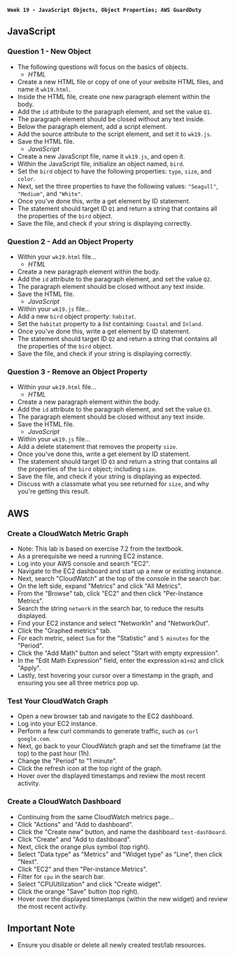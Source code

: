 **`Week 19 - JavaScript Objects, Object Properties; AWS GuardDuty`**

## JavaScript

### Question 1 - New Object
- The following questions will focus on the basics of objects.
  - *HTML*
- Create a new HTML file or copy of one of your website HTML files, and name it `wk19.html`.
- Inside the HTML file, create one new paragraph element within the body.
- Add the `id` attribute to the paragraph element, and set the value `Q1`.
- The paragraph element should be closed without any text inside.
- Below the paragraph element, add a script element.
- Add the source attribute to the script element, and set it to `wk19.js`.
- Save the HTML file.
  - *JavaScript*
- Create a new JavaScript file, name it `wk19.js`, and open it.
- Within the JavaScript file, initialize an object named, `bird`.
- Set the `bird` object to have the following properties: `type`, `size`, and `color`.
- Next, set the three properties to have the following values: `"Seagull"`, `"Medium"`, and `"White"`.
- Once you've done this, write a get element by ID statement.
- The statement should target ID `Q1` and return a string that contains all the properties of the `bird` object.
- Save the file, and check if your string is displaying correctly.

### Question 2 - Add an Object Property
- Within your `wk19.html` file...
  - *HTML*
- Create a new paragraph element within the body.
- Add the `id` attribute to the paragraph element, and set the value `Q2`.
- The paragraph element should be closed without any text inside.
- Save the HTML file.
  - *JavaScript*
- Within your `wk19.js` file...
- Add a new `bird` object property: `habitat`.
- Set the `habitat` property to a *list* containing: `Coastal` and `Inland`.
- Once you've done this, write a get element by ID statement.
- The statement should target ID `Q2` and return a string that contains all the properties of the `bird` object.
- Save the file, and check if your string is displaying correctly.

### Question 3 - Remove an Object Property
- Within your `wk19.html` file...
  - *HTML*
- Create a new paragraph element within the body.
- Add the `id` attribute to the paragraph element, and set the value `Q3`.
- The paragraph element should be closed without any text inside.
- Save the HTML file.
  - *JavaScript*
- Within your `wk19.js` file...
- Add a delete statement that removes the property `size`.
- Once you've done this, write a get element by ID statement.
- The statement should target ID `Q3` and return a string that contains all the properties of the `bird` object; including `size`.
- Save the file, and check if your string is displaying as expected.
- Discuss with a classmate what you see returned for `size`, and why you're getting this result.

## AWS

### Create a CloudWatch Metric Graph
- Note: This lab is based on exercise 7.2 from the textbook.
- As a prerequisite we need a running EC2 instance.
- Log into your AWS console and search "EC2".
- Navigate to the EC2 dashboard and start up a new or existing instance.
- Next, search "CloudWatch" at the top of the console in the search bar.
- On the left side, expand "Metrics" and click "All Metrics".
- From the "Browse" tab, click "EC2" and then click "Per-Instance Metrics".
- Search the string `network` in the search bar, to reduce the results displayed.
- Find your EC2 instance and select "NetworkIn" and "NetworkOut".
- Click the "Graphed metrics" tab.
- For each metric, select `Sum` for the "Statistic" and `5 minutes` for the "Period".
- Click the "Add Math" button and select "Start with empty expression".
- In the "Edit Math Expression" field, enter the expression `m1+m2` and click "Apply".
- Lastly, test hovering your cursor over a timestamp in the graph, and ensuring you see all three metrics pop up.

### Test Your CloudWatch Graph
- Open a new browser tab and navigate to the EC2 dashboard.
- Log into your EC2 instance.
- Perform a few curl commands to generate traffic, such as `curl google.com`.
- Next, go back to your CloudWatch graph and set the timeframe (at the top) to the past hour (1h).
- Change the "Period" to "1 minute".
- Click the refresh icon at the top right of the graph.
- Hover over the displayed timestamps and review the most recent activity.

### Create a CloudWatch Dashboard
- Continuing from the same CloudWatch metrics page...
- Click "Actions" and "Add to dashboard".
- Click the "Create new" button, and name the dashboard `test-dashboard`.
- Click "Create" and "Add to dashboard".
- Next, click the orange plus symbol (top right).
- Select "Data type" as "Metrics" and "Widget type" as "Line", then click "Next".
- Click "EC2" and then "Per-instance Metrics".
- Filter for `cpu` in the search bar.
- Select "CPUUtilization" and click "Create widget".
- Click the orange "Save" button (top right).
- Hover over the displayed timestamps (within the new widget) and review the most recent activity.

## Important Note
- Ensure you disable or delete all newly created test/lab resources.

